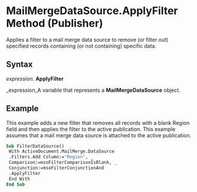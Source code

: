 
# MailMergeDataSource.ApplyFilter Method (Publisher)

Applies a filter to a mail merge data source to remove (or filter out) specified records containing (or not containing) specific data.


## Syntax

 _expression_. **ApplyFilter**

 _expression_A variable that represents a  **MailMergeDataSource** object.


## Example

This example adds a new filter that removes all records with a blank Region field and then applies the filter to the active publication. This example assumes that a mail merge data source is attached to the active publication.


```vb
Sub FilterDataSource() 
 With ActiveDocument.MailMerge.DataSource 
 .Filters.Add Column:="Region", _ 
 Comparison:=msoFilterComparisonIsBlank, _ 
 Conjunction:=msoFilterConjunctionAnd 
 .ApplyFilter 
 End With 
End Sub
```


